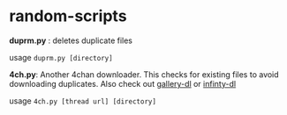 # random-scripts

**duprm.py** : deletes duplicate files

usage ``` duprm.py [directory] ```


**4ch.py**: Another 4chan downloader. This checks for existing files to avoid downloading duplicates. Also check out [gallery-dl](https://github.com/mikf/gallery-dl) or [infinty-dl](https://github.com/f3mo/infinity-dl)

usage  ``` 4ch.py [thread url] [directory]  ``` 

